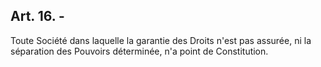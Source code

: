 
## Art. 16. -

Toute Société dans laquelle la garantie des Droits n'est pas assurée, ni la séparation des Pouvoirs déterminée, n'a point de Constitution.


